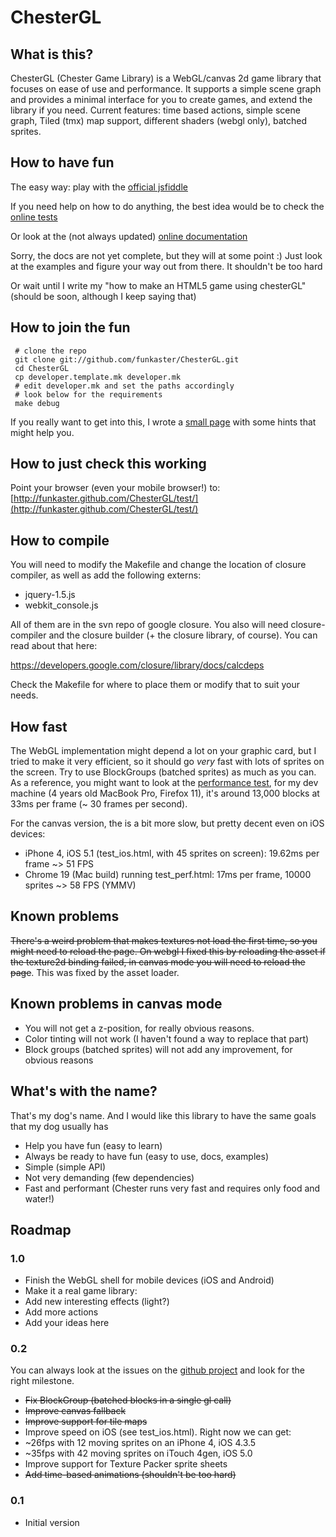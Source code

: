 # ChesterGL

## What is this?

ChesterGL (Chester Game Library) is a WebGL/canvas 2d game library that focuses on ease of use and performance. It supports a simple scene graph and provides a minimal interface for you to create games, and extend the library if you need. Current features: time based actions, simple scene graph, Tiled (tmx) map support, different shaders (webgl only), batched sprites.

## How to have fun

The easy way: play with the [official jsfiddle](http://jsfiddle.net/U8fCz/3/)

If you need help on how to do anything, the best idea would be to check the [online tests](http://funkaster.github.com/ChesterGL/test/)

Or look at the (not always updated) [online documentation](http://funkaster.github.com/ChesterGL/)

Sorry, the docs are not yet complete, but they will at some point :)
Just look at the examples and figure your way out from there. It shouldn't be too hard

Or wait until I write my "how to make an HTML5 game using chesterGL" (should be soon, although I keep saying that)

## How to join the fun

	 # clone the repo
	 git clone git://github.com/funkaster/ChesterGL.git
	 cd ChesterGL
	 cp developer.template.mk developer.mk
	 # edit developer.mk and set the paths accordingly
	 # look below for the requirements
     make debug

If you really want to get into this, I wrote a [small page](https://github.com/funkaster/ChesterGL/wiki/How-To-Contribute) with some hints that might help you.

## How to just check this working

Point your browser (even your mobile browser!) to: [http://funkaster.github.com/ChesterGL/test/](http://funkaster.github.com/ChesterGL/test/)

## How to compile

You will need to modify the Makefile and change the location of closure compiler, as well as add the following externs:

* jquery-1.5.js
* webkit_console.js

All of them are in the svn repo of google closure. You also will need closure-compiler and the closure builder (+ the closure library, of course). You can read about that here:

https://developers.google.com/closure/library/docs/calcdeps

Check the Makefile for where to place them or modify that to suit your needs.

## How fast

The WebGL implementation might depend a lot on your graphic card, but I tried to make it very efficient, so it should go *very* fast with lots of sprites on the screen. Try to use BlockGroups (batched sprites) as much as you can. As a reference, you might want to look at the [performance test](http://funkaster.github.com/ChesterGL/test/test_perf.html), for my dev machine (4 years old MacBook Pro, Firefox 11), it's around 13,000 blocks at 33ms per frame (~ 30 frames per second).

For the canvas version, the is a bit more slow, but pretty decent even on iOS devices:

* iPhone 4, iOS 5.1 (test_ios.html, with 45 sprites on screen): 19.62ms per frame ~> 51 FPS
* Chrome 19 (Mac build) running test_perf.html: 17ms per frame, 10000 sprites ~> 58 FPS (YMMV)

## Known problems

<strike>There's a weird problem that makes textures not load the first time, so you might need to reload the page. On webgl I fixed this by reloading the asset if the texture2d binding failed, in canvas mode you will need to reload the page</strike>. This was fixed by the asset loader.

## Known problems in canvas mode

* You will not get a z-position, for really obvious reasons.
* Color tinting will not work (I haven't found a way to replace that part)
* Block groups (batched sprites) will not add any improvement, for obvious reasons

## What's with the name?

That's my dog's name. And I would like this library to have the same goals that my dog usually has

* Help you have fun (easy to learn)
* Always be ready to have fun (easy to use, docs, examples)
* Simple (simple API)
* Not very demanding (few dependencies)
* Fast and performant (Chester runs very fast and requires only food and water!)

## Roadmap

### 1.0

* Finish the WebGL shell for mobile devices (iOS and Android)
* Make it a real game library:
 * Add new interesting effects (light?)
 * Add more actions
* Add your ideas here

### 0.2

You can always look at the issues on the [github project](https://github.com/funkaster/ChesterGL/issues) and look for the right milestone.

* <strike>Fix BlockGroup (batched blocks in a single gl call)</strike>
* <strike>Improve canvas fallback</strike>
* <strike>Improve support for tile maps</strike>
* Improve speed on iOS (see test_ios.html). Right now we can get:
 * ~26fps with 12 moving sprites on an iPhone 4, iOS 4.3.5
 * ~35fps with 42 moving sprites on iTouch 4gen, iOS 5.0
* Improve support for Texture Packer sprite sheets
* <strike>Add time-based animations (shouldn't be too hard)</strike>

### 0.1

* Initial version
